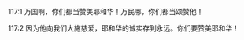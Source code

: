 <a id="1"></a>117:1  万国啊，你们都当赞美耶和华！万民哪，你们都当颂赞他！  

<a id="2"></a>117:2  因为他向我们大施慈爱，耶和华的诚实存到永远。你们要赞美耶和华！  
